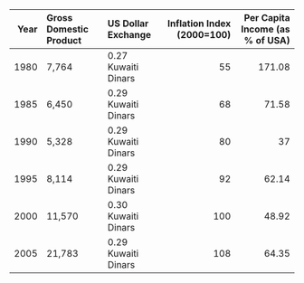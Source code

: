 |   Year | Gross Domestic Product   | US Dollar Exchange   |   Inflation Index (2000=100) |   Per Capita Income (as % of USA) |
|-------:|:-------------------------|:---------------------|-----------------------------:|----------------------------------:|
|   1980 | 7,764                    | 0.27 Kuwaiti Dinars  |                           55 |                            171.08 |
|   1985 | 6,450                    | 0.29 Kuwaiti Dinars  |                           68 |                             71.58 |
|   1990 | 5,328                    | 0.29 Kuwaiti Dinars  |                           80 |                             37    |
|   1995 | 8,114                    | 0.29 Kuwaiti Dinars  |                           92 |                             62.14 |
|   2000 | 11,570                   | 0.30 Kuwaiti Dinars  |                          100 |                             48.92 |
|   2005 | 21,783                   | 0.29 Kuwaiti Dinars  |                          108 |                             64.35 |